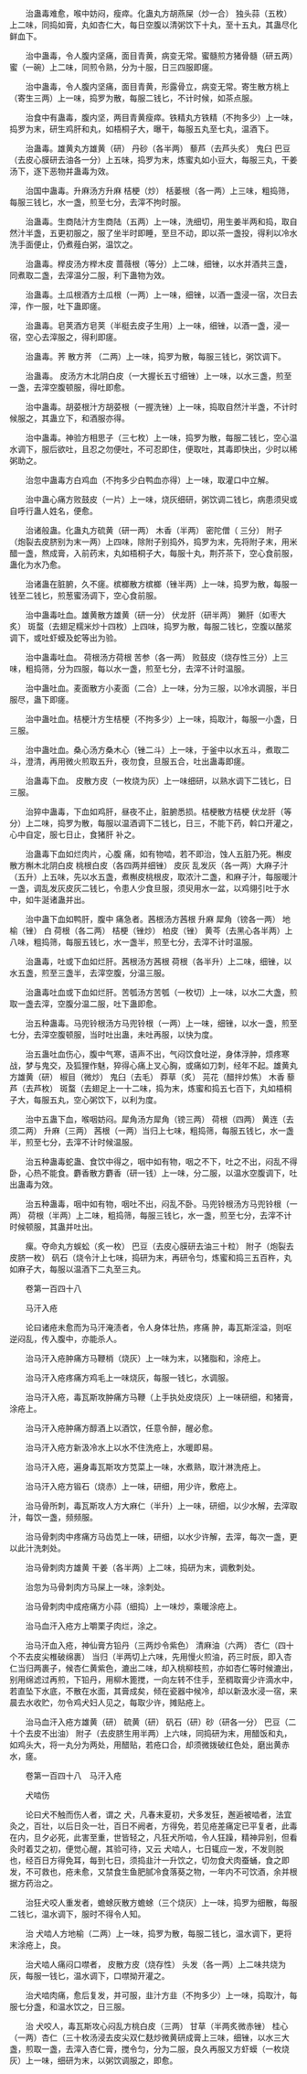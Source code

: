 <!-- { "loadSidebar": true } -->
　　治蛊毒难愈，喉中妨闷，瘦瘁。化蛊丸方胡燕屎（炒一合） 独头蒜（五枚）上二味，同捣如膏，丸如杏仁大，每日空腹以清粥饮下十丸，至十五丸，其蛊尽化鲜血下。

　　治中蛊毒，令人腹内坚痛，面目青黄，病变无常。蜜髓煎方猪骨髓（研五两） 蜜（一碗）上二味，同煎令熟，分为十服，日三四服即瘥。

　　治中蛊毒，令人腹内坚痛，面目青黄，形露骨立，病变无常。寄生散方桃上（寄生三两）上一味，捣罗为散，每服二钱匕，不计时候，如茶点服。

　　治食中有蛊毒，腹内坚，两目青黄瘦瘁。铁精丸方铁精（不拘多少）上一味，捣罗为末，研生鸡肝和丸，如梧桐子大，曝干，每服五丸至七丸，温酒下。

　　治蛊毒。雄黄丸方雄黄（研） 丹砂（各半两） 藜芦（去芦头炙） 鬼臼 巴豆（去皮心膜研去油各一分）上五味，捣罗为末，炼蜜丸如小豆大，每服三丸，干姜汤下，逐下恶物并蛊毒为效。

　　治国中蛊毒。升麻汤方升麻 桔梗（炒） 栝蒌根（各一两）上三味，粗捣筛，每服三钱匕，水一盏，煎至七分，去滓不拘时服。

　　治蛊毒。生商陆汁方生商陆（五两）上一味，洗细切，用生姜半两和捣，取自然汁半盏，五更初服之，服了坐半时即睡，至旦不动，即以茶一盏投，得利以冷水洗手面便止，仍煮薤白粥，温饮之。

　　治蛊毒。榉皮汤方榉木皮 蔷薇根（等分）上二味，细锉，以水并酒共三盏，同煮取二盏，去滓温分二服，利下蛊物为效。

　　治蛊毒。土瓜根酒方土瓜根（一两）上一味，细锉，以酒一盏浸一宿，次日去滓，作一服，吐下蛊即瘥。

　　治蛊毒。皂荚酒方皂荚（半梃去皮子生用）上一味，细锉，以酒一盏，浸一宿，空心去滓服之，得利即瘥。

　　治蛊毒。荠 散方荠 （二两）上一味，捣罗为散，每服三钱匕，粥饮调下。

　　治蛊毒。 皮汤方木北阴白皮（一大握长五寸细锉）上一味，以水三盏，煎至一盏，去滓空腹顿服，得吐即愈。

　　治中蛊毒。胡荽根汁方胡荽根（一握洗锉）上一味，捣取自然汁半盏，不计时候服之，其蛊立下，和酒服亦得。

　　治中蛊毒。神验方相思子（三七枚）上一味，捣罗为散，每服二钱匕，空心温水调下，服后欲吐，且忍之勿便吐，不可忍即住，便取吐，其毒即快出，少时以稀粥助之。

　　治忽中蛊毒方白鸡血（不拘多少白鸭血亦得）上一味，取灌口中立解。

　　治中蛊心痛方败鼓皮（一片）上一味，烧灰细研，粥饮调二钱匕，病患须臾或自呼行蛊人姓名，便愈。

　　治诸般蛊。化蛊丸方硫黄（研一两） 木香（半两） 密陀僧（ 三分） 附子（炮裂去皮脐别为末一两）上四味，除附子别捣外，捣罗为末，先将附子末，用米醋一盏，熬成膏，入前药末，丸如梧桐子大，每服十丸，荆芥茶下，空心食前服，蛊化为水乃愈。

　　治诸蛊在脏腑，久不瘥。槟榔散方槟榔（锉半两）上一味，捣罗为散，每服一钱至二钱匕，煎葱蜜汤调下，空心食前服。

　　治中蛊毒吐血。雄黄散方雄黄（研一分） 伏龙肝（研半两） 獭肝（如枣大炙） 斑蝥（去翅足糯米炒十四枚）上四味，捣罗为散，每服二钱匕，空腹以酪浆调下，或吐虾蟆及蛇等出为验。

　　治中蛊毒吐血。 荷根汤方荷根 苦参（各一两） 败鼓皮（烧存性三分）上三味，粗捣筛，分为四服，每以水一盏，煎至七分，去滓不计时温服。

　　治中蛊吐血。麦面散方小麦面（二合）上一味，分为三服，以冷水调服，半日服尽，蛊下即瘥。

　　治中蛊吐血。桔梗汁方生桔梗（不拘多少）上一味，捣取汁，每服一小盏，日三服。

　　治中蛊吐血。桑心汤方桑木心（锉二斗）上一味，于釜中以水五斗，煮取二斗，澄清，再用微火煎取五升，夜勿食，旦服五合，吐出蛊毒即瘥。

　　治蛊毒下血。 皮散方皮（一枚烧为灰）上一味细研，以熟水调下二钱匕，日三服。

　　治猝中蛊毒，下血如鸡肝，昼夜不止，脏腑悉损。桔梗散方桔梗 伏龙肝（等分）上二味，捣罗为散，每服以温酒调下二钱匕，日三，不能下药，斡口开灌之，心中自定，服七日止，食猪肝 补之。

　　治蛊毒下血如烂肉片，心腹 痛，如有物啮，若不即治，蚀人五脏乃死。槲皮散方槲木北阴白皮 桃根白皮（各四两并细锉） 皮灰 乱发灰（各一两）大麻子汁（五升）上五味，先以水五盏，煮槲皮桃根皮，取浓汁二盏，和麻子汁，每服暖汁一盏，调乱发灰皮灰二钱匕，令患人少食旦服，须臾用水一盆，以鸡翎引吐于水中，如牛涎诸蛊并出。

　　治中蛊下血如鸭肝，腹中 痛急者。茜根汤方茜根 升麻 犀角（镑各一两） 地榆（锉） 白 荷根（各二两） 桔梗（锉炒） 柏皮（锉） 黄芩（去黑心各半两）上八味，粗捣筛，每服五钱匕，水一盏半，煎至七分，去滓不计时温服。

　　治蛊毒，吐或下血如烂肝。茜根汤方茜根 荷根（各半升）上二味，细锉，以水五盏，煎至三盏半，去滓空腹，分温三服。

　　治蛊毒吐血或下血如烂肝。苦瓠汤方苦瓠（一枚切）上一味，以水二大盏，煎取一盏去滓，空腹分温二服，吐下蛊即愈。

　　治五种蛊毒。马兜铃根汤方马兜铃根（一两）上一味，细锉，以水一盏，煎至七分，去滓空腹顿服，当时吐出蛊，未吐再服，以快为度。

　　治五蛊吐血伤心，腹中气寒，语声不出，气闷饮食吐逆，身体浮肿，烦疼寒战，梦与鬼交，及狐狸作魅，猝得心痛上叉心胸，或痛如刀刺，经年不起。雄黄丸方雄黄（研） 椒目（微炒） 鬼臼（去毛） 莽草（炙） 芫花（醋拌炒焦） 木香 藜芦（去芦枚） 斑蝥（去翅足上一十二味，捣为末，炼蜜和捣五七百下，丸如梧桐子大，每服五丸，空心粥饮下，以利为度。

　　治中五蛊下血，喉咽妨闷。犀角汤方犀角（镑三两） 荷根（四两） 黄连（去须二两） 升麻（三两） 茜根（一两）当归上七味，粗捣筛，每服五钱匕，水一盏半，煎至七分，去滓不计时候温服。

　　治五种蛊毒蛇蛊、食饮中得之，咽中如有物，咽之不下，吐之不出，闷乱不得卧，心热不能食。麝香散方麝香（研一钱）上一味，分二服，以温水空腹调下，吐出蛊毒为效。

　　治五种蛊毒，咽中如有物，咽吐不出，闷乱不卧。马兜铃根汤方马兜铃根（一两） 荷根（半两）上二味，粗捣筛，每服三钱匕，水一盏，煎至七分，去滓不计时候顿服，其蛊并吐出。

　　瘰。夺命丸方蜈蚣（炙一枚） 巴豆（去皮心膜研去油三十粒） 附子（炮裂去皮脐一枚） 矾石（烧令汁上七味，捣研为末，再研令匀，炼蜜和捣三五百杵，丸如麻子大，每服以温酒下二丸至三丸。

　　卷第一百四十八

　　马汗入疮

　　论曰诸疮未愈而为马汗淹渍者，令人身体壮热，疼痛 肿，毒瓦斯淫溢，则呕逆闷乱，传入腹中，亦能杀人。

　　治马汗入疮肿痛方马鞭梢（烧灰）上一味为末，以猪脂和，涂疮上。

　　治马汗入疮疼痛方鸡毛上一味烧灰，每服一钱匕，水调服。

　　治马汗入疮，毒瓦斯攻肿痛方马鞭（上手执处皮烧灰）上一味研细，和猪膏，涂疮上。

　　治马汗入疮肿痛方醇酒上以酒饮，任意令醉，醒必愈。

　　治马汗入疮方新汲冷水上以水不住洗疮上，水暖即易。

　　治马汗入疮，遍身毒瓦斯攻方苋菜上一味，水煮熟，取汁淋洗疮上。

　　治马汗入疮方锻石（烧赤）上一味，研细，用少许，敷疮上。

　　治马骨所刺，毒瓦斯攻人方大麻仁（半升）上一味，研细，以少水解，去滓取汁，每饮一盏，频频服。

　　治马骨刺肉中疼痛方马齿苋上一味，研细，以水少许解，去滓，每次一盏，更以此汁洗刺处。

　　治马骨刺肉方雄黄 干姜（各半两）上二味，捣研为末，调敷刺处。

　　治忽为马骨刺肉方马屎上一味，涂刺处。

　　治马骨刺肉中成疮痛方小蒜（细捣）上一味炒，乘暖涂疮上。

　　治马血汗入疮方上嚼栗子肉烂，涂之。

　　治马汗血入疮，神仙膏方铅丹（三两炒令紫色） 清麻油（六两） 杏仁（四十个不去皮尖椎破绵裹） 当归（半两切上六味，先用慢火煎油，药三时辰，即入杏仁当归两裹子，候杏仁黄紫色，漉出二味，却入桃柳枝煎，亦如杏仁等时候漉出，别用绵滤过再煎，下铅丹，用柳木篦搅，一向左转不住手，至稠取膏少许滴水中，若直坠下水底，不散在水面，其膏成矣，倾在瓷器中候冷，却以新汲水浸一宿，来晨去水收贮，勿令鸡犬妇人见之，每取少许，摊贴疮上。

　　治马血汗入疮方雄黄（研） 硫黄（研） 矾石（研）砂（研各一分） 巴豆（二十个去皮不出油） 附子（去皮脐生用半两）上六味，同捣研为末，用醋饭和丸，如鸡头大，将一丸分为两处，用醋贴，若疮口合，却须微拨破红色处，磨出黄赤水，瘥。

　　卷第一百四十八　马汗入疮

　　犬啮伤

　　论曰犬不触而伤人者，谓之 犬，凡春末夏初，犬多发狂，邂逅被啮者，法宜灸之，百壮，以后日灸一壮，百日不阙者，方得免，若见疮差痛定已平复者，此毒在内，旦夕必死，此害至重，世皆轻之，凡狂犬所啮，令人狂躁，精神异别，但看灸时着艾之初，便觉心醒，其验可待，又云 犬啮人，七日辄应一发，不发则脱也，经百日方得免耳，每到七日，须捣韭汁一升饮之，切勿食犬肉蚕蛹，食之即发，不可救也，疮未愈，又禁食生鱼肥腻冷食落葵之物，一年内不可饮酒，余并根据方药治之。

　　治狂犬咬人重发者，蟾蜍灰散方蟾蜍（三个烧灰）上一味，捣罗为细散，每服二钱匕，温水调下，服时不得令人知。

　　治 犬啮人方地榆（二两）上一味，捣罗为散，每服二钱匕，温水调下，更将末涂疮上，良。

　　治犬啮人痛闷口噤者， 皮散方皮（烧存性） 头发（各一两）上二味共烧为灰，每服一钱匕，温水调下，口噤拗开灌之。

　　治犬啮肉痛，愈后复发，并可服，韭汁方韭（不拘多少）上一味，捣取汁，每服七分盏，和温水饮之，日三服。

　　治 犬咬人，毒瓦斯攻心闷乱方桃白皮（三两） 甘草（半两炙微赤锉） 桂心（一两）杏仁（三十枚汤浸去皮尖双仁麸炒微黄研成膏上三味，细锉，以水三大盏，煎取一盏，去滓入杏仁膏，搅令匀，分为二服，良久再服又方虾蟆（一枚烧灰）上一味，细研为末，以粥饮调服之，即愈。


